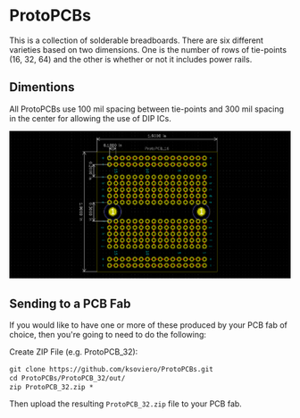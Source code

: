 # ProtoPCBs

This is a collection of solderable breadboards. There are six different varieties based on two dimensions. One is the number of rows of tie-points (16, 32, 64) and the other is whether or not it includes power rails. 

## Dimentions

All ProtoPCBs use 100 mil spacing between tie-points and 300 mil spacing in the center for allowing the use of DIP ICs. 

![Dimensions for ProtoPCB_16](https://github.com/ksoviero/ProtoPCBs/raw/master/Dimensions.png)

## Sending to a PCB Fab

If you would like to have one or more of these produced by your PCB fab of choice, then you're going to need to do the following:

Create ZIP File (e.g. ProtoPCB_32):

```
git clone https://github.com/ksoviero/ProtoPCBs.git
cd ProtoPCBs/ProtoPCB_32/out/
zip ProtoPCB_32.zip *
```

Then upload the resulting `ProtoPCB_32.zip` file to your PCB fab. 
